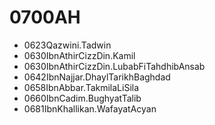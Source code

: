 # 0700AH

* 0623Qazwini.Tadwin
* 0630IbnAthirCizzDin.Kamil
* 0630IbnAthirCizzDin.LubabFiTahdhibAnsab
* 0642IbnNajjar.DhaylTarikhBaghdad
* 0658IbnAbbar.TakmilaLiSila
* 0660IbnCadim.BughyatTalib
* 0681IbnKhallikan.WafayatAcyan
